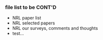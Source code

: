### file list to be CONT'D
- NRL paper list
- NRL selected papers
- NRL our surveys, comments and thoughts
- test...
